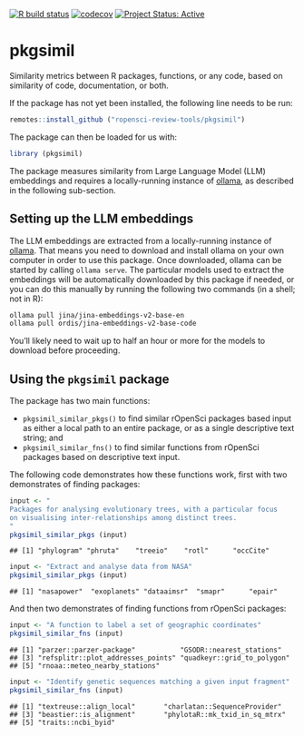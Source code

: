 <!-- badges: start -->

[![R build
status](https://github.com/ropensci-review-tools/pkgsimil/workflows/R-CMD-check/badge.svg)](https://github.com/ropensci-review-tools/pkgsimil/actions?query=workflow%3AR-CMD-check)
[![codecov](https://codecov.io/gh/ropensci-review-tools/pkgsimil/branch/main/graph/badge.svg)](https://app.codecov.io/gh/ropensci-review-tools/pkgsimil)
[![Project Status:
Active](https://www.repostatus.org/badges/latest/active.svg)](https://www.repostatus.org/#active)
<!-- badges: end -->

# pkgsimil

Similarity metrics between R packages, functions, or any code, based on
similarity of code, documentation, or both.

If the package has not yet been installed, the following line needs to
be run:

``` r
remotes::install_github ("ropensci-review-tools/pkgsimil")
```

The package can then be loaded for us with:

``` r
library (pkgsimil)
```

The package measures similarity from Large Language Model (LLM)
embeddings and requires a locally-running instance of
[ollama](https://ollama.com), as described in the following sub-section.

## Setting up the LLM embeddings

The LLM embeddings are extracted from a locally-running instance of
[ollama](https://ollama.com). That means you need to download and
install ollama on your own computer in order to use this package. Once
downloaded, ollama can be started by calling `ollama serve`. The
particular models used to extract the embeddings will be automatically
downloaded by this package if needed, or you can do this manually by
running the following two commands (in a shell; not in R):

``` bash
ollama pull jina/jina-embeddings-v2-base-en
ollama pull ordis/jina-embeddings-v2-base-code
```

You’ll likely need to wait up to half an hour or more for the models to
download before proceeding.

## Using the `pkgsimil` package

The package has two main functions:

- `pkgsimil_similar_pkgs()` to find similar rOpenSci packages based
  input as either a local path to an entire package, or as a single
  descriptive text string; and
- `pkgsimil_similar_fns()` to find similar functions from rOpenSci
  packages based on descriptive text input.

The following code demonstrates how these functions work, first with two
demonstrates of finding packages:

``` r
input <- "
Packages for analysing evolutionary trees, with a particular focus
on visualising inter-relationships among distinct trees.
"
pkgsimil_similar_pkgs (input)
```

    ## [1] "phylogram" "phruta"    "treeio"    "rotl"      "occCite"

``` r
input <- "Extract and analyse data from NASA"
pkgsimil_similar_pkgs (input)
```

    ## [1] "nasapower"  "exoplanets" "dataaimsr"  "smapr"      "epair"

And then two demonstrates of finding functions from rOpenSci packages:

``` r
input <- "A function to label a set of geographic coordinates"
pkgsimil_similar_fns (input)
```

    ## [1] "parzer::parzer-package"           "GSODR::nearest_stations"         
    ## [3] "refsplitr::plot_addresses_points" "quadkeyr::grid_to_polygon"       
    ## [5] "rnoaa::meteo_nearby_stations"

``` r
input <- "Identify genetic sequences matching a given input fragment"
pkgsimil_similar_fns (input)
```

    ## [1] "textreuse::align_local"       "charlatan::SequenceProvider" 
    ## [3] "beastier::is_alignment"       "phylotaR::mk_txid_in_sq_mtrx"
    ## [5] "traits::ncbi_byid"
